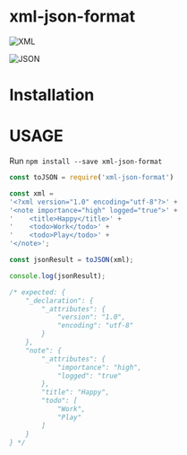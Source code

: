 # xml-json-format

![XML](http://zerico007.github.io/xml-json/images/xml-example.jpg)

![JSON](http://zerico007.github.io/xml-json/images/json-example.jpg)

# Installation
# USAGE

Run `npm install --save xml-json-format`

```javascript
const toJSON = require('xml-json-format')

const xml = 
'<?xml version="1.0" encoding="utf-8"?>' +
'<note importance="high" logged="true">' +
'    <title>Happy</title>' +
'    <todo>Work</todo>' +
'    <todo>Play</todo>' +
'</note>';

const jsonResult = toJSON(xml);

console.log(jsonResult);

/* expected: {
    "_declaration": {
        "_attributes": {
            "version": "1.0",
            "encoding": "utf-8"
        }
    },
    "note": {
        "_attributes": {
            "importance": "high",
            "logged": "true"
        },
        "title": "Happy",
        "todo": [
            "Work",
            "Play"
        ]
    }
} */
```



